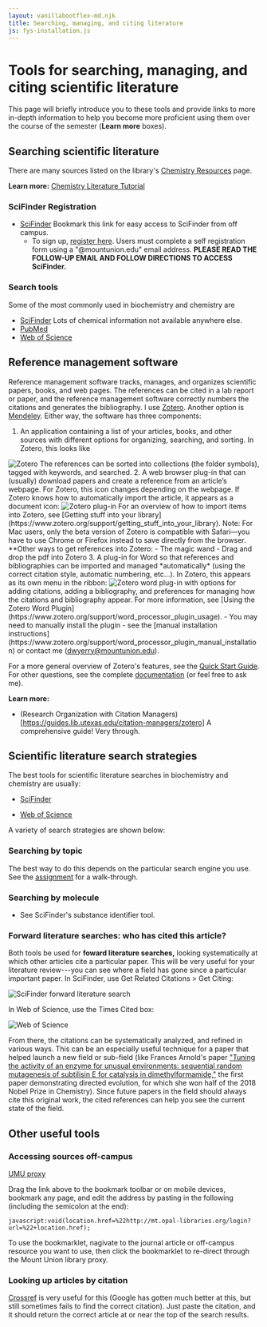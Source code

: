 ```yaml
---
layout: vanillabootflex-md.njk
title: Searching, managing, and citing literature
js: fys-installation.js
---
```


# Tools for searching, managing, and citing scientific literature

This page will briefly introduce you to these tools and provide links to more in-depth information to help you become more proficient using them over the course of the semester (**Learn more** boxes).

## Searching scientific literature

There are many sources listed on the library's [Chemistry Resources](https://www.mountunion.edu/academics/library/chemistry-resources) page.

**Learn more:**  [Chemistry Literature Tutorial](https://guides.lib.utexas.edu/chemistry/literaturetutorial)

### SciFinder Registration

<!-- <button type="button" class="btn btn-primary" onclick='toggle("scifinder-reg");'>Show</button> -->

<div id="scifinder-reg" markdown="1">

- [SciFinder](https://login.mt.opal-libraries.org/login?url=https://scifinder.cas.org/scifinder/login?TYPE=33554433&REALMOID=06-b7b15cf0-642b-1005-963a-830c809fff21&GUID=&SMAUTHREASON=0&METHOD=GET&SMAGENTNAME=-SM-wNXZ1RZQlZLQYv7NUS67HRPrsFE4zQPPc65bhKZLnR6OPJ9%2bos7bfMIDylPOZvbo&TARGET=-SM-http%3a%2f%2fscifinder%2ecas%2eorg%3a443%2fscifinder%2f) Bookmark this link for easy access to SciFinder from off campus.
    - To sign up, [register here](https://login.mt.opal-libraries.org/login?url=https://scifinder.cas.org/registration/index.html?corpKey=E530CBEA-86F3-50AB-7B49-7B248AED8219). Users must complete a self registration form using a "@mountunion.edu" email address. **PLEASE READ THE FOLLOW-UP EMAIL AND FOLLOW DIRECTIONS TO ACCESS SciFinder.**

</div>

### Search tools

Some of the most commonly used in biochemistry and chemistry are

- [SciFinder](https://login.mt.opal-libraries.org/login?url=https://scifinder.cas.org/scifinder/login?TYPE=33554433&REALMOID=06-b7b15cf0-642b-1005-963a-830c809fff21&GUID=&SMAUTHREASON=0&METHOD=GET&SMAGENTNAME=-SM-wNXZ1RZQlZLQYv7NUS67HRPrsFE4zQPPc65bhKZLnR6OPJ9%2bos7bfMIDylPOZvbo&TARGET=-SM-http%3a%2f%2fscifinder%2ecas%2eorg%3a443%2fscifinder%2f) Lots of chemical information not available anywhere else.
- [PubMed](https://www.ncbi.nlm.nih.gov/pubmed/) 
- [Web of Science](https://login.mt.opal-libraries.org/login?url=https://app.webofknowledge.com) 

## Reference management software

Reference management software tracks, manages, and organizes scientific papers, books, and web pages. The references can be cited in a lab report or paper, and the reference management software correctly numbers the citations and generates the bibliography. I use [Zotero](https://www.zotero.org/). Another option is [Mendeley](https://www.mendeley.com/reference-management/reference-manager).
Either way, the software has three components:

1.  An application containing a list of your articles, books, and other sources with different options for organizing, searching, and sorting. In Zotero, this looks like
<img class="img-fluid" alt="Zotero" src="/img/zotero.png">
The references can be sorted into collections (the folder symbols), tagged with keywords, and searched.
2.  A web browser plug-in that can (usually) download papers and create a reference from an article’s webpage. For Zotero, this icon changes depending on the webpage. If Zotero knows how to automatically import the article, it appears as a document icon:
<img class="img-fluid" alt="Zotero plug-in" src="/img/zotero-web-extension.png">
For an overview of how to import items into Zotero, see [Getting stuff into your library](https://www.zotero.org/support/getting_stuff_into_your_library). Note: For Mac users, only the beta version of Zotero is compatible with Safari—you have to use Chrome or Firefox instead to save directly from the browser. **Other ways to get references into Zotero:
    - The magic wand
    - Drag and drop the pdf into Zotero
3.  A plug-in for Word so that references and bibliographies can be imported and managed *automatically* (using the correct citation style, automatic numbering, etc...). In Zotero, this appears as its own menu in the ribbon:
<img class="img-fluid" alt="Zotero word plug-in" src="/img/zotero-word.png">
with options for adding citations, adding a bibliography, and preferences for managing how the citations and bibliography appear. For more information, see [Using the Zotero Word Plugin](https://www.zotero.org/support/word_processor_plugin_usage).
    - You may need to manually install the plugin - see the [manual installation instructions](https://www.zotero.org/support/word_processor_plugin_manual_installation) or contact me (<a href='mailto&#58;dwyer%72&#121;&#64;&#109;&#111;u&#110;t%75&#110;i%6&#70;n&#46;edu'>&#100;wyerry&#64;mount&#117;nion&#46;ed&#117;</a>).


For a more general overview of Zotero's features, see the [Quick Start Guide](https://www.zotero.org/support/quick_start_guide). For other questions, see the complete [documentation](https://www.zotero.org/support/start) (or feel free to ask me).

**Learn more:** 

- (Research Organization with Citation Managers)[https://guides.lib.utexas.edu/citation-managers/zotero] A comprehensive guide! Very through.

## Scientific literature search strategies

The best tools for scientific literature searches in biochemistry and chemistry are usually:

- [SciFinder](https://login.mt.opal-libraries.org/login?url=https://scifinder.cas.org/scifinder/login?TYPE=33554433&REALMOID=06-b7b15cf0-642b-1005-963a-830c809fff21&GUID=&SMAUTHREASON=0&METHOD=GET&SMAGENTNAME=-SM-wNXZ1RZQlZLQYv7NUS67HRPrsFE4zQPPc65bhKZLnR6OPJ9%2bos7bfMIDylPOZvbo&TARGET=-SM-http%3a%2f%2fscifinder%2ecas%2eorg%3a443%2fscifinder%2f)

- [Web of Science](https://login.mt.opal-libraries.org/login?url=https://app.webofknowledge.com)

A variety of search strategies are shown below:

### Searching by topic

The best way to do this depends on the particular search engine you use. See the [assignment](/img/lit-assigment.docx) for a walk-through.


### Searching by molecule

- See SciFinder's substance identifier tool.

### Forward literature searches: who has cited this article?

Both tools be used for **foward literature searches,** looking systematically at which other articles cite a particular paper. This will be very useful for your literature review---you can see where a field has gone since a particular important paper. In SciFinder, use Get Related Citations > Get Citing:

<img class="img-fluid" src="/img/scifinder-forward-search.png" alt="SciFinder forward literature search">

In Web of Science, use the Times Cited box:

<img class="img-fluid" alt="Web of Science" src="/img/web-of-science-forward-search.png">

From there, the citations can be systematically analyzed, and refined in various ways. This can be an especially useful technique for a paper that helped launch a new field or sub-field (like Frances Arnold's paper ["Tuning the activity of an enzyme for unusual environments: sequential random mutagenesis of subtilisin E for catalysis in dimethylformamide,"](http://dx.doi.org/10.1073/pnas.90.12.5618) the first paper demonstrating directed evolution, for which she won half of the 2018 Nobel Prize in Chemistry). Since future papers in the field should always cite this original work, the cited references can help you see the current state of the field.



## Other useful tools 
### Accessing sources off-campus

<a href="javascript:void(location.href=%22http://mt.opal-libraries.org/login?url=%22+location.href);">UMU proxy</a>

Drag the link above to the bookmark toolbar or on mobile devices, bookmark any page, and edit the address by pasting in the following (including the semicolon at the end):

    javascript:void(location.href=%22http://mt.opal-libraries.org/login?url=%22+location.href);

To use the bookmarklet, nagivate to the journal article or off-campus resource you want to use, then click the bookmarklet to re-direct through the Mount Union library proxy.


### Looking up articles by citation

[Crossref](https://search.crossref.org/) is very useful for this (Google has gotten much better at this, but still sometimes fails to find the correct citation). Just paste the citation, and it should return the correct article at or near the top of the search results.


